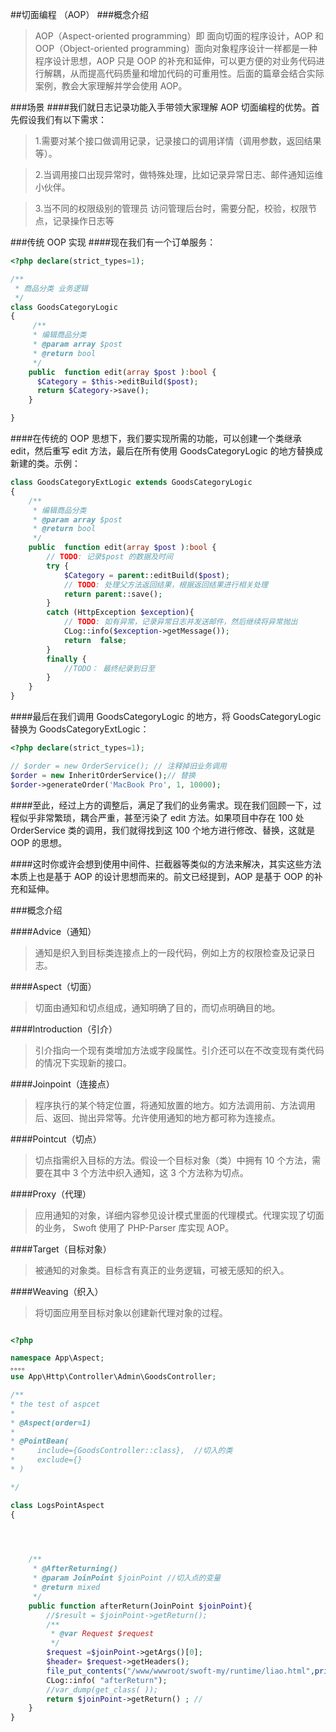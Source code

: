 ##切面编程 （AOP）
###概念介绍
>AOP（Aspect-oriented programming）即 面向切面的程序设计，AOP 和 OOP（Object-oriented programming）面向对象程序设计一样都是一种程序设计思想，AOP 只是 OOP 的补充和延伸，可以更方便的对业务代码进行解耦，从而提高代码质量和增加代码的可重用性。后面的篇章会结合实际案例，教会大家理解并学会使用 AOP。

###场景
####我们就日志记录功能入手带领大家理解 AOP 切面编程的优势。首先假设我们有以下需求：

>1.需要对某个接口做调用记录，记录接口的调用详情（调用参数，返回结果等）。

>2.当调用接口出现异常时，做特殊处理，比如记录异常日志、邮件通知运维小伙伴。

>3.当不同的权限级别的管理员 访问管理后台时，需要分配，校验，权限节点，记录操作日志等


###传统 OOP 实现
####现在我们有一个订单服务：
````php
<?php declare(strict_types=1);

/**
 * 商品分类 业务逻辑
 */
class GoodsCategoryLogic
{
     /**
     * 编辑商品分类
     * @param array $post
     * @return bool
     */
    public  function edit(array $post ):bool {
      $Category = $this->editBuild($post);
      return $Category->save();
    }

}
````
####在传统的 OOP 思想下，我们要实现所需的功能，可以创建一个类继承 edit，然后重写 edit 方法，最后在所有使用 GoodsCategoryLogic 的地方替换成新建的类。示例：

````php
class GoodsCategoryExtLogic extends GoodsCategoryLogic
{
    /**
     * 编辑商品分类
     * @param array $post
     * @return bool
     */
    public  function edit(array $post ):bool {
        // TODO: 记录$post 的数据及时间
        try {
            $Category = parent::editBuild($post);
            // TODO: 处理父方法返回结果，根据返回结果进行相关处理
            return parent::save();
        }
        catch (HttpException $exception){
            // TODO: 如有异常，记录异常日志并发送邮件，然后继续将异常抛出
            CLog::info($exception->getMessage());
            return  false;
        } 
        finally {
            //TODO： 最终纪录到日至
        }
    }
}

````
####最后在我们调用 GoodsCategoryLogic 的地方，将 GoodsCategoryLogic 替换为 GoodsCategoryExtLogic：

```php
<?php declare(strict_types=1);

// $order = new OrderService(); // 注释掉旧业务调用
$order = new InheritOrderService();// 替换
$order->generateOrder('MacBook Pro', 1, 10000);
```

####至此，经过上方的调整后，满足了我们的业务需求。现在我们回顾一下，过程似乎非常繁琐，耦合严重，甚至污染了 edit 方法。如果项目中存在 100 处 OrderService 类的调用，我们就得找到这 100 个地方进行修改、替换，这就是 OOP 的思想。

####这时你或许会想到使用中间件、拦截器等类似的方法来解决，其实这些方法本质上也是基于 AOP 的设计思想而来的。前文已经提到，AOP 是基于 OOP 的补充和延伸。


###概念介绍


####Advice（通知）

>通知是织入到目标类连接点上的一段代码，例如上方的权限检查及记录日志。

####Aspect（切面）

>切面由通知和切点组成，通知明确了目的，而切点明确目的地。

####Introduction（引介）

>引介指向一个现有类增加方法或字段属性。引介还可以在不改变现有类代码的情况下实现新的接口。

####Joinpoint（连接点）

>程序执行的某个特定位置，将通知放置的地方。如方法调用前、方法调用后、返回、抛出异常等。允许使用通知的地方都可称为连接点。

####Pointcut（切点）

>切点指需织入目标的方法。假设一个目标对象（类）中拥有 10 个方法，需要在其中 3 个方法中织入通知，这 3 个方法称为切点。

####Proxy（代理）

>应用通知的对象，详细内容参见设计模式里面的代理模式。代理实现了切面的业务， Swoft 使用了 PHP-Parser 库实现 AOP。

####Target（目标对象）

>被通知的对象类。目标含有真正的业务逻辑，可被无感知的织入。

####Weaving（织入）

>将切面应用至目标对象以创建新代理对象的过程。



```php

<?php

namespace App\Aspect;
。。。。
use App\Http\Controller\Admin\GoodsController;

/**
* the test of aspcet
*
* @Aspect(order=1)
*
* @PointBean(
*     include={GoodsController::class},  //切入的类
*     exclude={}
* )

*/

class LogsPointAspect
{


 

    /**
     * @AfterReturning()
     * @param JoinPoint $joinPoint //切入点的变量
     * @return mixed
     */
    public function afterReturn(JoinPoint $joinPoint){  
        //$result = $joinPoint->getReturn();
        /**
         * @var Request $request
         */
        $request =$joinPoint->getArgs()[0];
        $header= $request->getHeaders();
        file_put_contents("/www/wwwroot/swoft-my/runtime/liao.html",print_r($header ,true),FILE_APPEND);
        CLog::info( "afterReturn");
        //var_dump(get_class( ));
        return $joinPoint->getReturn() ; //
    }
}

```
